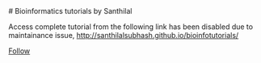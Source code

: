 <head>
<script async defer src="https://buttons.github.io/buttons.js"></script>
</head>
# Bioinformatics tutorials by Santhilal

Access complete tutorial from the following link has been disabled due to maintainance issue, http://santhilalsubhash.github.io/bioinfotutorials/ 

<a class="github-button" href="https://github.com/santhilalsubhash" data-size="large" data-show-count="true" aria-label="Follow @ntkme on GitHub">Follow</a>